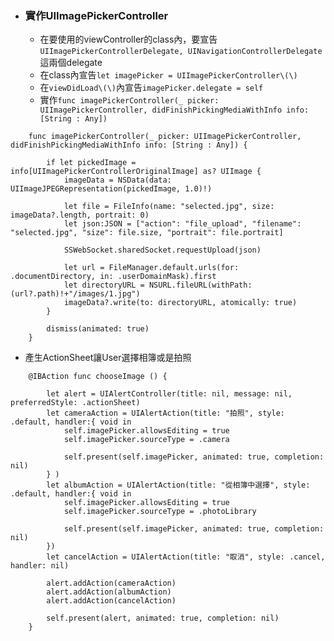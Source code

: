 * ### 實作UIImagePickerController

  * 在要使用的viewController的class內，要宣告`UIImagePickerControllerDelegate, UINavigationControllerDelegate`這兩個delegate
  * 在class內宣告`let imagePicker = UIImagePickerController\(\)`
  * 在`viewDidLoad\(\)`內宣告`imagePicker.delegate = self`
  * 實作`func imagePickerController(_ picker: UIImagePickerController, didFinishPickingMediaWithInfo info: [String : Any])`
```
    func imagePickerController(_ picker: UIImagePickerController, didFinishPickingMediaWithInfo info: [String : Any]) {
        
        if let pickedImage = info[UIImagePickerControllerOriginalImage] as? UIImage {
            imageData = NSData(data: UIImageJPEGRepresentation(pickedImage, 1.0)!)
            
            let file = FileInfo(name: "selected.jpg", size: imageData?.length, portrait: 0)
            let json:JSON = ["action": "file_upload", "filename": "selected.jpg", "size": file.size, "portrait": file.portrait]
            
            SSWebSocket.sharedSocket.requestUpload(json)
            
            let url = FileManager.default.urls(for: .documentDirectory, in: .userDomainMask).first
            let directoryURL = NSURL.fileURL(withPath: (url?.path)!+"/images/1.jpg")
            imageData?.write(to: directoryURL, atomically: true)
        }
        
        dismiss(animated: true)
    }
```
 * 產生ActionSheet讓User選擇相簿或是拍照
```
    @IBAction func chooseImage () {
        
        let alert = UIAlertController(title: nil, message: nil, preferredStyle: .actionSheet)
        let cameraAction = UIAlertAction(title: "拍照", style: .default, handler:{ void in
            self.imagePicker.allowsEditing = true
            self.imagePicker.sourceType = .camera
            
            self.present(self.imagePicker, animated: true, completion: nil)
        } )
        let albumAction = UIAlertAction(title: "從相簿中選擇", style: .default, handler:{ void in
            self.imagePicker.allowsEditing = true
            self.imagePicker.sourceType = .photoLibrary
            
            self.present(self.imagePicker, animated: true, completion: nil)
        })
        let cancelAction = UIAlertAction(title: "取消", style: .cancel, handler: nil)
        
        alert.addAction(cameraAction)
        alert.addAction(albumAction)
        alert.addAction(cancelAction)
        
        self.present(alert, animated: true, completion: nil)
    }
```
